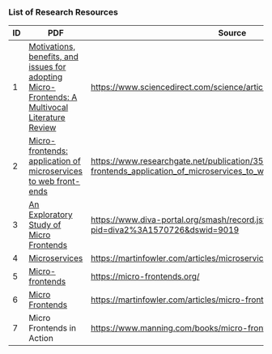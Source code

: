 ### List of Research Resources

| ID | PDF | Source | Report |
| ------ | ------ | ------ | ------ |
| 1 | [Motivations, benefits, and issues for adopting Micro-Frontends: A Multivocal Literature Review](1/Motivations,%20benefits,%20and%20issues%20for%20adopting%20Micro-Frontends.pdf) | https://www.sciencedirect.com/science/article/pii/S0950584921000549 | [Report](1/Report.pdf) |
| 2 | [Micro-frontends: application of microservices to web front-ends](2/Micro-frontends%20-%20application%20of%20microservices%20to%20web%20front-ends.pdf) | https://www.researchgate.net/publication/351282486_Micro-frontends_application_of_microservices_to_web_front-ends | [Report](2/Report.pdf) |
| 3 | [An Exploratory Study of Micro Frontends](3/An%20Exploratory%20Study%20of%20Micro%20Frontends.pdf) | https://www.diva-portal.org/smash/record.jsf?pid=diva2%3A1570726&dswid=9019 | [Report](3/Report.pdf) |
| 4 | [Microservices](4/Microservices.pdf) | https://martinfowler.com/articles/microservices.html | [Report](4/Report.pdf) |
| 5 | [Micro-frontends](5/Micro-frontends.pdf) | https://micro-frontends.org/ | [Report](5/Report.pdf) |
| 6 | [Micro Frontends](6/Micro%20Frontends.pdf) | https://martinfowler.com/articles/micro-frontends.html | [Report](6/Report.pdf) |
| 7 | Micro Frontends in Action | https://www.manning.com/books/micro-frontends-in-action | - |
